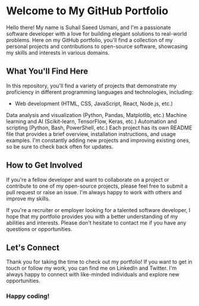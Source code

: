 # Welcome to My GitHub Portfolio

Hello there! My name is Suhail Saeed Usmani, and I'm a passionate software developer with a love for building elegant solutions to real-world problems. Here on my GitHub portfolio, you'll find a collection of my personal projects and contributions to open-source software, showcasing my skills and interests in various domains.

## What You'll Find Here

In this repository, you'll find a variety of projects that demonstrate my proficiency in different programming languages and technologies, including:

- Web development (HTML, CSS, JavaScript, React, Node.js, etc.)

Data analysis and visualization (Python, Pandas, Matplotlib, etc.)
Machine learning and AI (Scikit-learn, TensorFlow, Keras, etc.)
Automation and scripting (Python, Bash, PowerShell, etc.)
Each project has its own README file that provides a brief overview, installation instructions, and usage examples. I'm constantly adding new projects and improving existing ones, so be sure to check back often for updates.

## How to Get Involved

If you're a fellow developer and want to collaborate on a project or contribute to one of my open-source projects, please feel free to submit a pull request or raise an issue. I'm always happy to work with others and improve my skills.

If you're a recruiter or employer looking for a talented software developer, I hope that my portfolio provides you with a better understanding of my abilities and interests. Please don't hesitate to contact me if you have any questions or opportunities.

## Let's Connect

Thank you for taking the time to check out my portfolio! If you want to get in touch or follow my work, you can find me on LinkedIn and Twitter. I'm always happy to connect with like-minded individuals and explore new opportunities.

### Happy coding!
